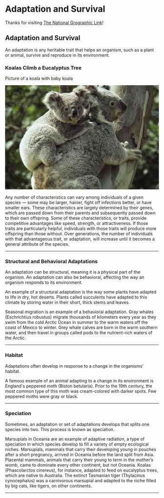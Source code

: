 # Adaptation and Survival

Thanks for visiting [The National Grographic Link](https://education.nationalgeographic.org/resource/adaptation-and-survival/)!


## Adaptation and Survival

An adaptation is any heritable trait that helps an organism, such as a plant or animal, survive and reproduce in its environment.

### Koalas Climb a Eucalyptus Tree

Picture of a koala with baby koala

![Koalas Climb a Eucalyptus Tree](https://raw.githubusercontent.com/polocoffee/Blogs-Server/refs/heads/main/images/koalas-climb-a-eucalyptus-tree.jpg)


Any number of characteristics can vary among individuals of a given species — some may be larger, hairier, fight off infections better, or have smaller ears. These characteristics are largely determined by their genes, which are passed down from their parents and subsequently passed down to their own offspring. Some of these characteristics, or traits, provide competitive advantages like speed, strength, or attractiveness. If those traits are particularly helpful, individuals with those traits will produce more offspring than those without. Over generations, the number of individuals with that advantageous trait, or adaptation, will increase until it becomes a general attribute of the species.

---

### Structural and Behavioral Adaptations

An adaptation can be structural, meaning it is a physical part of the organism. An adaptation can also be behavioral, affecting the way an organism responds to its environment.

An example of a structural adaptation is the way some plants have adapted to life in dry, hot deserts. Plants called succulents have adapted to this climate by storing water in their short, thick stems and leaves.

Seasonal migration is an example of a behavioral adaptation. Gray whales (Eschrichtius robustus) migrate thousands of kilometers every year as they swim from the cold Arctic Ocean in summer to the warm waters off the coast of Mexico to winter. Grey whale calves are born in the warm southern water, and then travel in groups called pods to the nutrient-rich waters of the Arctic.

---

### Habitat

Adaptations often develop in response to a change in the organisms’ habitat.

A famous example of an animal adapting to a change in its environment is England's peppered moth (Biston betularia). Prior to the 19th century, the most common type of this moth was cream-colored with darker spots. Few peppered moths were gray or black.

---

### Speciation

Sometimes, an adaptation or set of adaptations develops that splits one species into two. This process is known as speciation.

Marsupials in Oceania are an example of adaptive radiation, a type of speciation in which species develop to fill a variety of empty ecological niches. Marsupials, mammals that carry their developing young in pouches after a short pregnancy, arrived in Oceania before the land split from Asia. Placental mammals, animals that carry their young to term in the mother’s womb, came to dominate every other continent, but not Oceania. Koalas (Phascolarctos cinereus), for instance, adapted to feed on eucalyptus trees, which are native to Australia. The extinct Tasmanian tiger (Thylacinus cynocephalus) was a carnivorous marsupial and adapted to the niche filled by big cats, like tigers, on other continents.

---
